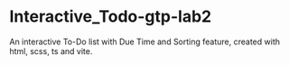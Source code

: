 # Interactive_Todo-gtp-lab2
An interactive To-Do list with Due Time and Sorting feature, created with html, scss, ts and vite.
